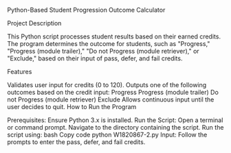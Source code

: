 Python-Based Student Progression Outcome Calculator

Project Description

This Python script processes student results based on their earned credits. The program determines the outcome for students, such as "Progress," "Progress (module trailer)," "Do not Progress (module retriever)," or "Exclude," based on their input of pass, defer, and fail credits.

Features

Validates user input for credits (0 to 120).
Outputs one of the following outcomes based on the credit input:
Progress
Progress (module trailer)
Do not Progress (module retriever)
Exclude
Allows continuous input until the user decides to quit.
How to Run the Program

Prerequisites: Ensure Python 3.x is installed.
Run the Script:
Open a terminal or command prompt.
Navigate to the directory containing the script.
Run the script using:
bash
Copy code
python W1820867-2.py
Input: Follow the prompts to enter the pass, defer, and fail credits.

